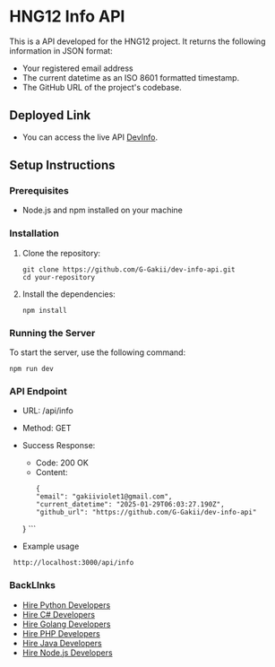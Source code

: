# HNG12 Info API

This is a API developed for the HNG12 project. It returns the following information in JSON format:

- Your registered email address
- The current datetime as an ISO 8601 formatted timestamp.
- The GitHub URL of the project's codebase.

## Deployed Link

- You can access the live API [DevInfo](https://dev-info-api-m1zd.onrender.com).

## Setup Instructions

### Prerequisites

- Node.js and npm installed on your machine

### Installation

1. Clone the repository:
   ```
   git clone https://github.com/G-Gakii/dev-info-api.git
   cd your-repository
   ```
2. Install the dependencies:
   ```
   npm install
   ```

### Running the Server

To start the server, use the following command:

```
npm run dev

```

### API Endpoint

- URL: /api/info
- Method: GET
- Success Response:

  - Code: 200 OK
  - Content:
    ```
    {
    "email": "gakiiviolet1@gmail.com",
    "current_datetime": "2025-01-29T06:03:27.190Z",
    "github_url": "https://github.com/G-Gakii/dev-info-api"
    ```

  } ```

- Example usage

```
 http://localhost:3000/api/info
```

### BackLInks

- [Hire Python Developers](https://hng.tech/hire/python-developers)
- [Hire C# Developers](https://hng.tech/hire/csharp-developers)
- [Hire Golang Developers](https://hng.tech/hire/golang-developers)
- [Hire PHP Developers](https://hng.tech/hire/php-developers)
- [Hire Java Developers](https://hng.tech/hire/java-developers)
- [Hire Node.js Developers](https://hng.tech/hire/nodejs-developers)
